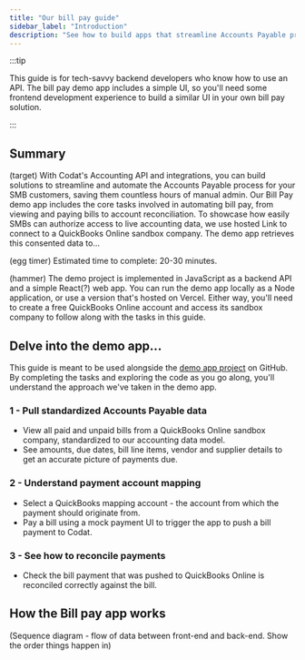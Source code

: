 ```yaml
---
title: "Our bill pay guide"
sidebar_label: "Introduction"
description: "See how to build apps that streamline Accounts Payable processes for your customers"
---
```


:::tip

This guide is for tech-savvy backend developers who know how to use an API. The bill pay demo app includes a simple UI, so you'll need some frontend development experience to build a similar UI in your own bill pay solution.

:::

## Summary

(target) With Codat's Accounting API and integrations, you can build solutions to streamline and automate the Accounts Payable process for your SMB customers, saving them countless hours of manual admin. Our Bill Pay demo app includes the core tasks involved in automating bill pay, from viewing and paying bills to account reconciliation. To showcase how easily SMBs can authorize access to live accounting data, we use hosted Link to connect to a QuickBooks Online sandbox company. The demo app retrieves this consented data to...

(egg timer) Estimated time to complete: 20-30 minutes.

(hammer) The demo project is implemented in JavaScript as a backend API and a simple React(?) web app. You can run the demo app locally as a Node application, or use a version that's hosted on Vercel. Either way, you'll need to create a free QuickBooks Online account and access its sandbox company to follow along with the tasks in this guide.

## Delve into the demo app...

This guide is meant to be used alongside the [demo app project](https://github.com/codatio/demo-bill-pay) on GitHub. By completing the tasks and exploring the code as you go along, you'll understand the approach we've taken in the demo app.

### 1 - Pull standardized Accounts Payable data

- View all paid and unpaid bills from a QuickBooks Online sandbox company, standardized to our accounting data model.
- See amounts, due dates, bill line items, vendor and supplier details to get an accurate picture of payments due.

### 2 - Understand payment account mapping

- Select a QuickBooks mapping account - the account from which the payment should originate from.
- Pay a bill using a mock payment UI to trigger the app to push a bill payment to Codat. 

### 3 - See how to reconcile payments

- Check the bill payment that was pushed to QuickBooks Online is reconciled correctly against the bill.

## How the Bill pay app works

(Sequence diagram - flow of data between front-end and back-end. Show the order things happen in)




